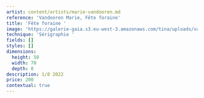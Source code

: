 ```yaml
---
artist: content/artists/marie-vandooren.md
reference: 'Vandooren Marie, Fête foraine'
title: 'Fête foraine '
image: 'https://galerie-gaia.s3.eu-west-3.amazonaws.com/tina/uploads/vandooren-marie/galerie-gaia-marievandooren.cieux forains.50x70.sérigraphie.2022 .jpg'
technique: 'Sérigraphie '
fields: []
styles: []
dimensions:
  height: 50
  width: 70
  depth: 0
description: 1/8 2022
price: 200
contextual: true
---
```



